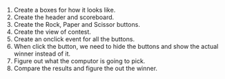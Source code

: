 1. Create a boxes for how it looks like.
2. Create the header and scoreboard.
3. Create the Rock, Paper and Scissor buttons.
4. Create the view of contest.
5. Create an onclick event for all the buttons.
6. When click the button, we need to hide the buttons and show the actual winner instead of it.
7. Figure out what the computor is going to pick.
8. Compare the results and figure the out the winner.  
